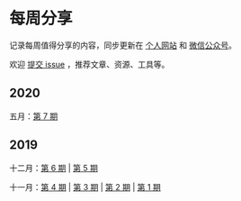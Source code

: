 # 每周分享
记录每周值得分享的内容，同步更新在 [个人网站]( http://wuzhangyang.com/ ) 和 [微信公众号](https://weixin.sogou.com/weixin?query=贾小昆)。

欢迎 [提交 issue](https://github.com/zywudev/weekly/issues) ，推荐文章、资源、工具等。

## 2020

五月：[第 7 期](docs/issue-7.md) 

## 2019

十二月：[第 6 期](docs/issue-6.md) | [第 5 期](docs/issue-5.md)

十一月：[第 4 期](docs/issue-4.md) | [第 3 期]( docs/issue-3.md ) | [第 2 期]( docs/issue-2.md ) | [第 1 期]( docs/issue-1.md )

